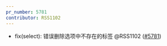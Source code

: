 ```yaml
---
pr_number: 5781
contributor: RSS1102
---
```


- fix(select): 错误删除选项中不存在的标签 @RSS1102 ([#5781](https://github.com/Tencent/tdesign-vue-next/pull/5781))
